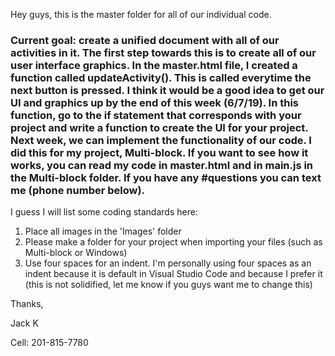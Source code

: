 Hey guys, this is the master folder for all of our individual code. 

### Current goal: create a unified document with all of our activities in it. The first step towards this is to create all of our user interface graphics. In the master.html file, I created a function called updateActivity(). This is called everytime the next button is pressed. I think it would be a good idea to get our UI and graphics up by the end of this week (6/7/19). In this function, go to the if statement that corresponds with your project and write a function to create the UI for your project. Next week, we can implement the functionality of our code. I did this for my project, Multi-block. If you want to see how it works, you can read my code in master.html and in main.js in the Multi-block folder. If you have any #questions you can text me (phone number below).

I guess I will list some coding standards here:
1. Place all images in the 'Images' folder
2. Please make a folder for your project when importing your files (such as Multi-block or Windows)
3. Use four spaces for an indent. I'm personally using four spaces as an indent because it is default in Visual Studio Code and because I prefer it (this is not solidified, let me know if you guys want me to change this)

Thanks,

Jack K

Cell: 201-815-7780

